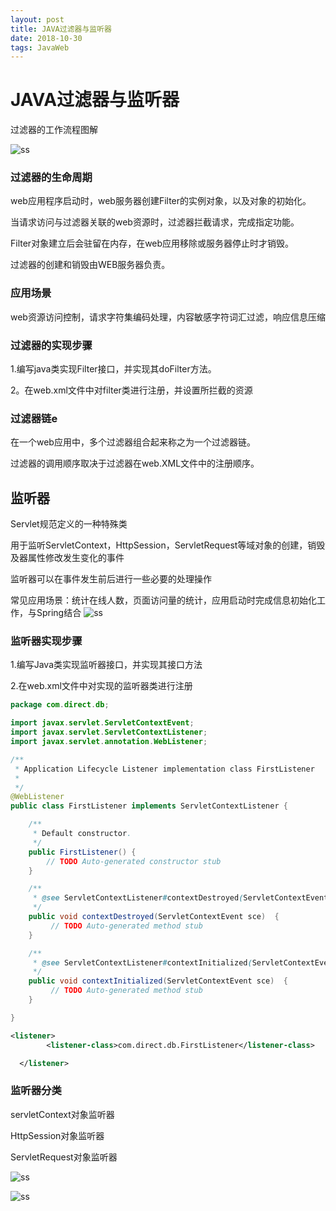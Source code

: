 ```yaml
---
layout: post
title: JAVA过滤器与监听器
date: 2018-10-30
tags: JavaWeb
---
```






# JAVA过滤器与监听器

过滤器的工作流程图解

![ss](https://admindian.github.io\images\posts\Filter\1.png)

### 过滤器的生命周期

web应用程序启动时，web服务器创建Filter的实例对象，以及对象的初始化。

当请求访问与过滤器关联的web资源时，过滤器拦截请求，完成指定功能。

Filter对象建立后会驻留在内存，在web应用移除或服务器停止时才销毁。

过滤器的创建和销毁由WEB服务器负责。

### 应用场景

web资源访问控制，请求字符集编码处理，内容敏感字符词汇过滤，响应信息压缩

### 过滤器的实现步骤

1.编写java类实现Filter接口，并实现其doFilter方法。

2。在web.xml文件中对filter类进行注册，并设置所拦截的资源

### 过滤器链e

在一个web应用中，多个过滤器组合起来称之为一个过滤器链。

过滤器的调用顺序取决于过滤器在web.XML文件中的注册顺序。

###



 ## 监听器

Servlet规范定义的一种特殊类

用于监听ServletContext，HttpSession，ServletRequest等域对象的创建，销毁及器属性修改发生变化的事件

监听器可以在事件发生前后进行一些必要的处理操作

常见应用场景：统计在线人数，页面访问量的统计，应用启动时完成信息初始化工作，与Spring结合
![ss](https://admindian.github.io\images\posts\Filter\2.png)

### 监听器实现步骤

1.编写Java类实现监听器接口，并实现其接口方法

2.在web.xml文件中对实现的监听器类进行注册

```java
package com.direct.db;

import javax.servlet.ServletContextEvent;
import javax.servlet.ServletContextListener;
import javax.servlet.annotation.WebListener;

/**
 * Application Lifecycle Listener implementation class FirstListener
 *
 */
@WebListener
public class FirstListener implements ServletContextListener {

    /**
     * Default constructor.
     */
    public FirstListener() {
        // TODO Auto-generated constructor stub
    }

	/**
     * @see ServletContextListener#contextDestroyed(ServletContextEvent)
     */
    public void contextDestroyed(ServletContextEvent sce)  {
         // TODO Auto-generated method stub
    }

	/**
     * @see ServletContextListener#contextInitialized(ServletContextEvent)
     */
    public void contextInitialized(ServletContextEvent sce)  {
         // TODO Auto-generated method stub
    }

}

```

```xml
<listener>
  		<listener-class>com.direct.db.FirstListener</listener-class>

  </listener>
```

### 监听器分类

servletContext对象监听器

HttpSession对象监听器

ServletRequest对象监听器

![ss](https://admindian.github.io\images\posts\Filter\3.png)

![ss](https://admindian.github.io\images\posts\Filter\4.png)
